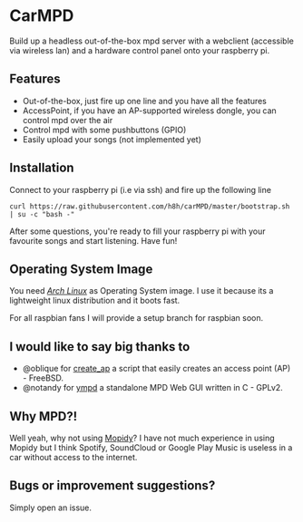 CarMPD
======

Build up a headless out-of-the-box mpd server with a webclient (accessible via wireless lan) and a hardware control panel onto your raspberry pi.

Features
--------
* Out-of-the-box, just fire up one line and you have all the features
* AccessPoint, if you have an AP-supported wireless dongle, you can control mpd over the air
* Control mpd with some pushbuttons (GPIO)
* Easily upload your songs (not implemented yet)

Installation
------------
Connect to your raspberry pi (i.e via ssh) and fire up the following line
```
curl https://raw.githubusercontent.com/h8h/carMPD/master/bootstrap.sh | su -c "bash -"
```
After some questions, you're ready to fill your raspberry pi with your favourite songs and start listening. Have fun!

Operating System Image
----------------------
You need [*Arch Linux*](http://www.raspberrypi.org/downloads/) as Operating System image. I use it because its a lightweight linux distribution and it boots fast. 

For all raspbian fans I will provide a setup branch for raspbian soon. 

I would like to say big thanks to
----------------------------------
* @oblique for [create_ap](https://github.com/oblique/create_ap) a script that easily creates an access point (AP) - FreeBSD.
* @notandy for [ympd](https://github.com/notandy/ympd) a standalone MPD Web GUI written in C - GPLv2.

Why MPD?!
---------
Well yeah, why not using [Mopidy](http://www.mopidy.com/)? I have not much experience in using Mopidy but I think Spotify, SoundCloud or Google Play Music is useless in a car without access to the internet.

Bugs or improvement suggestions?
--------------------------------
Simply open an issue.